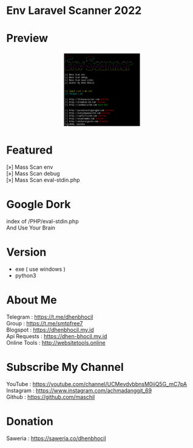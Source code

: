 # Env Laravel Scanner 2022

# Preview
<p align="center">
<img src="https://raw.githubusercontent.com/maschil/Mass-Env-Scanner-2022/main/20220608_223118.png" width="200" height="200"/>
</p>

# Featured
[»] Mass Scan env
<br/>[»] Mass Scan debug
<br/>[»] Mass Scan eval-stdin.php

# Google Dork
index of /PHP/eval-stdin.php
<br/> And Use Your Brain

# Version 
* exe ( use windows )
* python3

# About Me
Telegram : https://t.me/dhenbhocil
<br/>Group : https://t.me/smtpfree7
<br/>Blogspot : https://dhenbhocil.my.id
<br/>Api Requests : https://dhen-bhocil.my.id
<br/>Online Tools : http://websitetools.online
 
# Subscribe My Channel
YouTube : https://youtube.com/channel/UCMevdvbbnsM0iiQ5G_mC7pA
<br/>Instagram : https://www.instagram.com/achmadanggit_69
<br/> Github : https://github.com/maschil

# Donation
Saweria : https://saweria.co/dhenbhocil